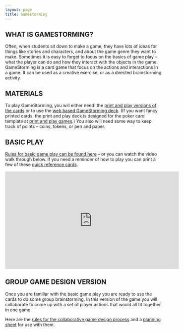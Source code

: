 ```yaml
---
layout: page
title: Gamestorming
---
```


## WHAT IS GAMESTORMING?

Often, when students sit down to make a game, they have lots of ideas for things like stories and characters, and about the game genre they want to make. Sometimes it is easy to forget to focus on the basics of game play – what the player can do and how they interact with the objects in the game. GameStorming is a card game that focus on the actions and interactions in a game. It can be used as a creative exercise, or as a directed brainstorming activity.

## MATERIALS

To play GameStorming, you will either need: the [print and play versions of the cards](assets/files/GameStormingCards.zip) or to use the [web based GameStorming deck](gamestorming-web.html). (If you want fancy printed cards, the print and play deck is designed for the poker card template at [print and play games](https://www.printplaygames.com/product/poker-cards/).) You also will need some way to keep track of points – coins, tokens, or pen and paper.

## BASIC PLAY

[Rules for basic game play can be found here](assets/files/GamestormingBasicGame.pdf) – or you can watch the video walk through below. If you need a reminder of how to play you can print a few of these [quick reference cards](assets/files/GamestormingQuickRef.pdf).

<iframe class="yt-embed" width="560" height="315" src="https://www.youtube.com/embed/29ndZGmbNc8" title="GameStorming - How To Play" frameborder="0" allow="accelerometer; autoplay; clipboard-write; encrypted-media; gyroscope; picture-in-picture" allowfullscreen></iframe>

## GROUP GAME DESIGN VERSION

Once you are familiar with the basic game play you are ready to use the cards to do some group brainstorming. In this version of the game you will collaborate to come up with a set of player actions that would all fit together in one game.

Here are the [rules for the collaborative game design process](assets/files/GamestormingGroupActivityGuide.pdf) and a [planning sheet](assets/files/GamePlannningWorksheet.pdf) for use with them.
